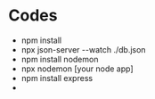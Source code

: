# Codes
- npm install
- npx json-server --watch ./db.json
- npm install nodemon
- npx nodemon [your node app]
- npm install express
- 
